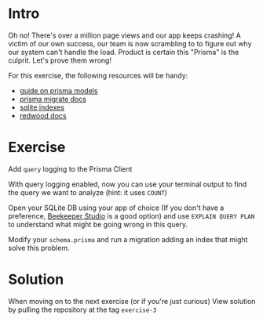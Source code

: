 Intro
=====
Oh no! There's over a million page views and our app keeps crashing! A victim of our own success, our team is now scrambling to to figure out why our system can't handle the load. Product is certain this "Prisma" is the culprit. Let's prove them wrong!

For this exercise, the following resources will be handy:
- [guide on prisma models](https://www.prisma.io/docs/reference/api-reference/prisma-schema-reference#model)
- [prisma migrate docs](https://www.prisma.io/docs/concepts/components/prisma-migrate/migrate-development-production)
- [sqlite indexes](https://www.sqlitetutorial.net/sqlite-index/)
- [redwood docs](https://redwoodjs.com/docs/index)

Exercise
========
Add `query` logging to the Prisma Client

With query logging enabled, now you can use your terminal output to find the query we want to analyze (hint: it uses `COUNT`)

Open your SQLite DB using your app of choice (If you don't have a preference, [Beekeeper Studio](https://www.beekeeperstudio.io/) is a good option) and use `EXPLAIN QUERY PLAN` to understand what might be going wrong in this query.

Modify your `schema.prisma` and run a migration adding an index that might solve this problem.

Solution
========
When moving on to the next exercise (or if you're just curious)
View solution by pulling the repository at the tag `exercise-3`
